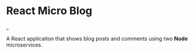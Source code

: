 # React Micro Blog
_

A React applicaiton that shows blog posts and comments using two **Node** microservices. 
